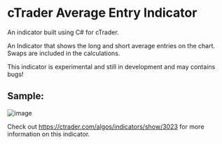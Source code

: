 # cTrader Average Entry Indicator

An indicator built using C# for cTrader.

An Indicator that shows the long and short average entries on the chart. Swaps are included in the calculations.

This indicator is experimental and still in development and may contains bugs!

## Sample:
![image](https://user-images.githubusercontent.com/30938455/177160174-aee65ff6-756f-4d0a-87d1-94d6d99f4ff9.png)

Check out https://ctrader.com/algos/indicators/show/3023 for more information on this indicator.
